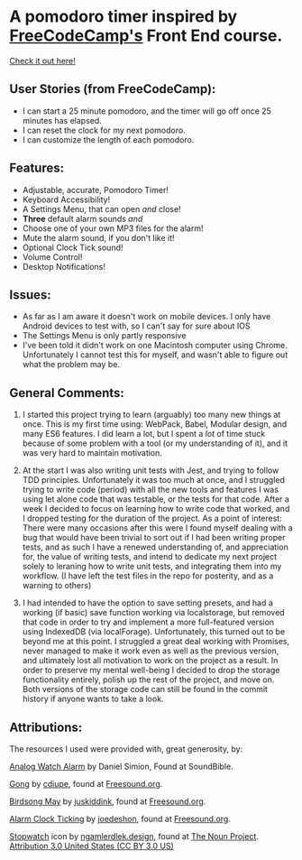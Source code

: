 # A pomodoro timer inspired by [FreeCodeCamp's](https://www.freecodecamp.com) Front End course.

[Check it out here!](http://pomodorotimer.surge.sh)

## User Stories (from FreeCodeCamp):
- I can start a 25 minute pomodoro, and the timer will go off once 25 minutes has elapsed.
- I can reset the clock for my next pomodoro.
- I can customize the length of each pomodoro.

## Features:

- Adjustable, accurate, Pomodoro Timer!
- Keyboard Accessibility!
- A Settings Menu, that can open *and* close!
- **Three** default alarm sounds *and*
- Choose one of your own MP3 files for the alarm!
- Mute the alarm sound, if you don't like it!
- Optional Clock Tick sound!
- Volume Control!
- Desktop Notifications!

## Issues:

- As far as I am aware it doesn't work on mobile devices. I only have Android devices to test with, so I can't say for sure about IOS
- The Settings Menu is only partly responsive
- I've been told it didn't work on one Macintosh computer using Chrome. Unfortunately I cannot test this for myself, and wasn't able to figure out what the problem may be.

## General Comments:

1. I started this project trying to learn (arguably) too many new things at once. This is my first time using: WebPack, Babel, Modular design, and many ES6 features. I did learn a lot, but I spent a *lot* of time stuck because of some problem with a tool (or my understanding of it), and it was very hard to maintain motivation.

2. At the start I was also writing unit tests with Jest, and trying to follow TDD principles. Unfortunately it was too much at once, and I struggled trying to write code (period) with all the new tools and features I was using let alone code that was testable, or the tests for that code. After a week I decided to focus on learning how to write code that worked, and I dropped testing for the duration of the project. As a point of interest: There were many occasions after this were I found myself dealing with a bug that would have been trivial to sort out if I had been writing proper tests, and as such I have a renewed understanding of, and appreciation for, the value of writing tests, and intend to dedicate my next project solely to leraning how to write unit tests, and integrating them into my workflow. (I have left the test files in the repo for posterity, and as a warning to others)

3. I had intended to have the option to save setting presets, and had a working (if basic) save function working via localstorage, but removed that code in order to try and implement a more full-featured version using IndexedDB (via localForage). Unfortunately, this turned out to be beyond me at this point. I struggled a great deal working with Promises, never managed to make it work even as well as the previous version, and ultimately lost all motivation to work on the project as a result. In order to preserve my mental well-being I decided to drop the storage functionality entirely, polish up the rest of the project, and move on. Both versions of the storage code can still be found in the commit history if anyone wants to take a look.

## Attributions: 

The resources I used were provided with, great generosity, by:

[Analog Watch Alarm](http://soundbible.com/2197-Analog-Watch-Alarm.html) by Daniel Simion, Found at SoundBible.

[Gong](https://freesound.org/people/cdiupe/sounds/112507/) by [cdiupe](https://freesound.org/people/cdiupe/), found at [Freesound.org](https://freesound.org/).

[Birdsong May](http://freesound.org/people/juskiddink/sounds/98480/) by [juskiddink](http://freesound.org/people/juskiddink/), found at [Freesound.org](https://freesound.org/).

[Alarm Clock Ticking](https://freesound.org/people/joedeshon/sounds/78563/) by [joedeshon](https://freesound.org/people/joedeshon/), found at [Freesound.org](https://freesound.org/).

[Stopwatch](https://thenounproject.com/search/?q=timer&creator=2823359&i=1136013) icon by [ngamlerdlek.design](https://thenounproject.com/ngamlerdlek.video/), found at [The Noun Project](https://thenounproject.com/). [Attribution 3.0 United States (CC BY 3.0 US)](https://creativecommons.org/licenses/by/3.0/us/)
